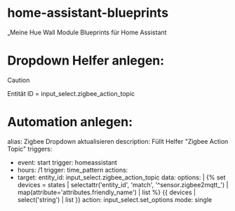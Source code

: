 # home-assistant-blueprints
„Meine Hue Wall Module Blueprints für Home Assistant

# Dropdown Helfer anlegen:
> [!CAUTION]
> Entität ID =
> input_select.zigbee_action_topic

# Automation anlegen:
alias: Zigbee Dropdown aktualisieren
description: Füllt Helfer "Zigbee Action Topic"
triggers:
  - event: start
    trigger: homeassistant
  - hours: /1
    trigger: time_pattern
actions:
  - target:
      entity_id: input_select.zigbee_action_topic
    data:
      options: |
        {% set devices = states
          | selectattr('entity_id', 'match', '^sensor\.zigbee2mqtt_')
          | map(attribute='attributes.friendly_name')
          | list %}
        {{ devices | select('string') | list }}
    action: input_select.set_options
mode: single
